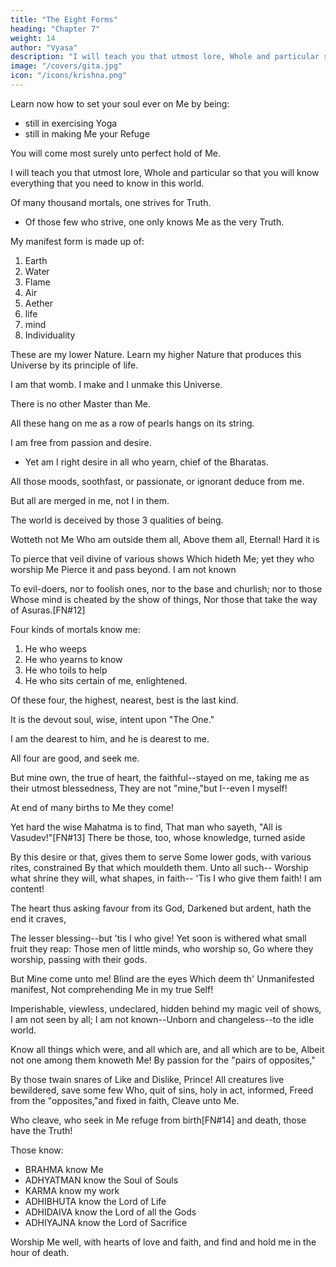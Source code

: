 ```yaml
---
title: "The Eight Forms"
heading: "Chapter 7"
weight: 14
author: "Vyasa"
description: "I will teach you that utmost lore, Whole and particular so that you will know everything that you need to know in this world"
image: "/covers/gita.jpg"
icon: "/icons/krishna.png"
---
```



Learn now how to set your soul ever on Me by being:
- still in exercising Yoga
- still in making Me your Refuge

You will come most surely unto perfect hold of Me.

I will teach you that utmost lore, Whole and particular so that you will know everything that you need to know in this world.

Of many thousand mortals, one strives for Truth.
- Of those few who strive, one only knows Me as the very Truth.

My manifest form is made up of:

1. Earth
2. Water
3. Flame
4. Air
5. Aether
6. life
7. mind
8. Individuality

These are my lower Nature. Learn my higher Nature that produces this Universe by its principle of life. 

<!-- Is, , produced;
Whereby the worlds of visible things are born
As from a Yoni. Know!  -->

I am that womb. I make and I unmake this Universe.


There is no other Master than Me.

All these hang on me as a row of pearls hangs on its string.

<!-- I am the fresh taste of the water; I
The silver of the moon, the gold o' the sun,
The word of worship in the Veds, the thrill
That passeth in the ether, and the strength
Of man's shed seed. I am the good sweet smell
Of the moistened earth, I am the fire's red light,
The vital air moving in all which moves,
The holiness of hallowed souls, the root
Undying, whence hath sprung whatever is;
The wisdom of the wise, the intellect
Of the informed, the greatness of the great.
The splendour of the splendid. Kunti's Son! -->

I am free from passion and desire.
- Yet am I right desire in all who yearn, chief of the Bharatas.

All those moods, soothfast, or passionate, or ignorant deduce from me. 

But all are merged in me, not I in them. 

The world is deceived by those 3 qualities of being. 

Wotteth not Me Who am outside them all,
Above them all, Eternal! Hard it is

To pierce that veil divine of various shows
Which hideth Me; yet they who worship Me
Pierce it and pass beyond.
I am not known

To evil-doers, nor to foolish ones, nor to the base and churlish; nor to those
Whose mind is cheated by the show of things,
Nor those that take the way of Asuras.[FN#12]

Four kinds of mortals know me:

1. He who weeps
2. He who yearns to know
3. He who toils to help
4. He who sits certain of me, enlightened.

Of these four, the highest, nearest, best is the last kind. 

It is the devout soul, wise, intent upon "The One." 

I am the dearest to him, and he is dearest to me.

All four are good, and seek me. 

But mine own, the true of heart, the faithful--stayed on me, taking me as their utmost blessedness,
They are not "mine,"but I--even I myself!

At end of many births to Me they come!

Yet hard the wise Mahatma is to find,
That man who sayeth, "All is Vasudev!"[FN#13]
There be those, too, whose knowledge, turned aside

By this desire or that, gives them to serve
Some lower gods, with various rites, constrained
By that which mouldeth them. Unto all such--
Worship what shrine they will, what shapes, in faith--
'Tis I who give them faith! I am content!

The heart thus asking favour from its God,
Darkened but ardent, hath the end it craves,

The lesser blessing--but 'tis I who give!
Yet soon is withered what small fruit they reap:
Those men of little minds, who worship so,
Go where they worship, passing with their gods.

But Mine come unto me! Blind are the eyes
Which deem th' Unmanifested manifest,
Not comprehending Me in my true Self!

Imperishable, viewless, undeclared, hidden behind my magic veil of shows,
I am not seen by all; I am not known--Unborn and changeless--to the idle world.

Know all things which were, and all which are, and all which are to be,
Albeit not one among them knoweth Me!
By passion for the "pairs of opposites,"

By those twain snares of Like and Dislike, Prince!
All creatures live bewildered, save some few
Who, quit of sins, holy in act, informed,
Freed from the "opposites,"and fixed in faith,
Cleave unto Me.

Who cleave, who seek in Me refuge from birth[FN#14] and death, those have the Truth!

Those know:
- BRAHMA know Me
- ADHYATMAN know the Soul of Souls
- KARMA know my work
- ADHIBHUTA know the Lord of Life
- ADHIDAIVA know the Lord of all the Gods
- ADHIYAJNA know the Lord of Sacrifice

Worship Me well, with hearts of love and faith, and find and hold me in the hour of death.

